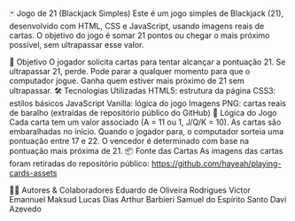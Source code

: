 🃏 Jogo de 21 (Blackjack Simples)
Este é um jogo simples de Blackjack (21), desenvolvido com HTML, CSS e JavaScript, usando imagens reais de cartas. O objetivo do jogo é somar 21 pontos ou chegar o mais próximo possível, sem ultrapassar esse valor.

🎯 Objetivo
O jogador solicita cartas para tentar alcançar a pontuação 21.
Se ultrapassar 21, perde.
Pode parar a qualquer momento para que o computador jogue.
Ganha quem estiver mais próximo de 21 sem ultrapassar.
🛠️ Tecnologias Utilizadas
HTML5: estrutura da página
CSS3: estilos básicos
JavaScript Vanilla: lógica do jogo
Imagens PNG: cartas reais de baralho (extraídas de repositório público do GitHub)
🧠 Lógica do Jogo
Cada carta tem um valor associado (A = 11 ou 1, J/Q/K = 10).
As cartas são embaralhadas no início.
Quando o jogador para, o computador sorteia uma pontuação entre 17 e 22.
O vencedor é determinado com base na pontuação mais próxima de 21.
📦 Fonte das Cartas
As imagens das cartas foram retiradas do repositório público:
https://github.com/hayeah/playing-cards-assets

👨‍💻 Autores & Colaboradores
Eduardo de Oliveira Rodrigues
Victor Emannuel Maksud
Lucas Dias
Arthur Barbieri
Samuel do Espírito Santo
Davi Azevedo
